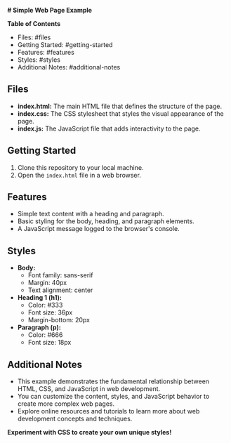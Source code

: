 **# Simple Web Page Example**

**Table of Contents**

- Files: #files
- Getting Started: #getting-started
- Features: #features
- Styles: #styles
- Additional Notes: #additional-notes

## Files

* **index.html:** The main HTML file that defines the structure of the page.
* **index.css:** The CSS stylesheet that styles the visual appearance of the page.
* **index.js:** The JavaScript file that adds interactivity to the page.

## Getting Started

1. Clone this repository to your local machine.
2. Open the `index.html` file in a web browser.

## Features

* Simple text content with a heading and paragraph.
* Basic styling for the body, heading, and paragraph elements.
* A JavaScript message logged to the browser's console.

## Styles

* **Body:**
    - Font family: sans-serif
    - Margin: 40px
    - Text alignment: center
* **Heading 1 (h1):**
    - Color: #333
    - Font size: 36px
    - Margin-bottom: 20px
* **Paragraph (p):**
    - Color: #666
    - Font size: 18px

## Additional Notes

* This example demonstrates the fundamental relationship between HTML, CSS, and JavaScript in web development.
* You can customize the content, styles, and JavaScript behavior to create more complex web pages.
* Explore online resources and tutorials to learn more about web development concepts and techniques.

**Experiment with CSS to create your own unique styles!**
